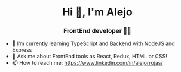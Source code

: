 <h1 align="center">Hi 👋, I'm Alejo</h1>
<h3 align="center">FrontEnd developer 👨‍💻</h3>


- 🌱 I’m currently learning TypeScript and Backend with NodeJS and Express
- 💬 Ask me about FrontEnd tools as React, Redux, HTML or CSS!
- 📫 How to reach me: https://www.linkedin.com/in/alejorrojas/


